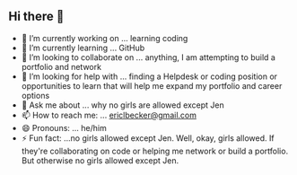 ## Hi there 👋

- 🔭 I’m currently working on ... learning coding
- 🌱 I’m currently learning ... GitHub
- 👯 I’m looking to collaborate on ... anything, I am attempting to build a portfolio and network
- 🤔 I’m looking for help with ... finding a Helpdesk or coding position or opportunities to learn that will help me expand my portfolio and career options
- 💬 Ask me about ... why no girls are allowed except Jen
- 📫 How to reach me: ... ericlbecker@gmail.com  
- 😄 Pronouns: ... he/him
- ⚡ Fun fact: ...no girls allowed except Jen.  Well, okay, girls allowed.  If they're collaborating on code or helping me network or build a portfolio.  But otherwise no girls allowed except Jen.
